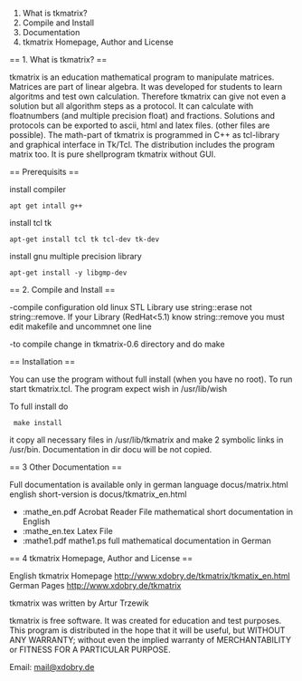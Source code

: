1. What is tkmatrix?
2. Compile and Install
3. Documentation
4. tkmatrix Homepage, Author and License

== 1. What is tkmatrix? ==

tkmatrix is an education mathematical program to manipulate matrices.
Matrices are part of linear algebra. It was developed for students to learn 
algoritms and test own calculation. Therefore tkmatrix can give
not even a solution but all algorithm steps as a protocol. It can calculate
with floatnumbers (and multiple precision float) and fractions. 
Solutions and protocols can be exported to ascii, html and latex files.
(other files are possible). The math-part of tkmatrix is
programmed in C++ as tcl-library and graphical interface in Tk/Tcl. 
The distribution includes the program matrix too. 
It is pure shellprogram tkmatrix without GUI.

== Prerequisits ==

install compiler

    apt get intall g++

install tcl tk

    apt-get install tcl tk tcl-dev tk-dev

install gnu multiple precision library

    apt-get install -y libgmp-dev

== 2. Compile and Install ==

-compile configuration
old linux STL Library use string::erase not string::remove. 
If your Library (RedHat<5.1) know string::remove you must edit
makefile and uncommnet one line

-to compile change in tkmatrix-0.6 directory and do
   make

== Installation ==

You can use the program without full install (when you have no
root). To run start tkmatrix.tcl. The program expect wish in /usr/lib/wish

To full install do

     make install

it copy all necessary files in /usr/lib/tkmatrix and make 2
symbolic links
in /usr/bin. Documentation in dir docu will be not copied.

== 3 Other Documentation ==

Full documentation is available only in german language
docus/matrix.html
english short-version is docus/tkmatrix_en.html


  * :mathe_en.pdf  Acrobat Reader File mathematical short documentation in English
  * :mathe_en.tex  Latex File
  * :mathe1.pdf mathe1.ps full mathematical documentation in German

== 4 tkmatrix Homepage, Author and License ==

English tkmatrix Homepage
http://www.xdobry.de/tkmatrix/tkmatix_en.html
German Pages
http://www.xdobry.de/tkmatrix

tkmatrix was written by Artur Trzewik

tkmatrix is free software. It was created for education and test
purposes. 
This program is distributed in the hope that it will be useful,
but 
WITHOUT ANY WARRANTY; without even the implied warranty of 
MERCHANTABILITY or FITNESS FOR A PARTICULAR PURPOSE.

Email: mail@xdobry.de
